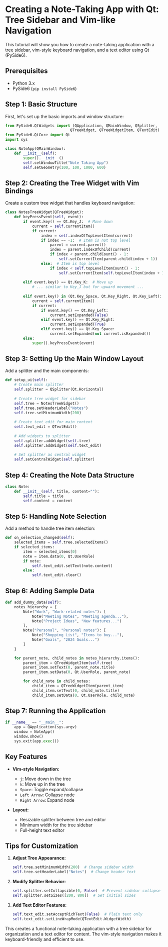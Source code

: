 # Creating a Note-Taking App with Qt: Tree Sidebar and Vim-like Navigation

This tutorial will show you how to create a note-taking application with a tree sidebar, vim-style keyboard navigation, and a text editor using Qt (PySide6).

## Prerequisites
- Python 3.x
- PySide6 (`pip install PySide6`)

## Step 1: Basic Structure

First, let's set up the basic imports and window structure:

```python
from PySide6.QtWidgets import (QApplication, QMainWindow, QSplitter,
                             QTreeWidget, QTreeWidgetItem, QTextEdit)
from PySide6.QtCore import Qt
import sys

class NoteApp(QMainWindow):
    def __init__(self):
        super().__init__()
        self.setWindowTitle("Note Taking App")
        self.setGeometry(100, 100, 1000, 600)
```

## Step 2: Creating the Tree Widget with Vim Bindings

Create a custom tree widget that handles keyboard navigation:

```python
class NotesTreeWidget(QTreeWidget):
    def keyPressEvent(self, event):
        if event.key() == Qt.Key_J:  # Move down
            current = self.currentItem()
            if current:
                index = self.indexOfTopLevelItem(current)
                if index == -1:  # Item is not top level
                    parent = current.parent()
                    index = parent.indexOfChild(current)
                    if index < parent.childCount() - 1:
                        self.setCurrentItem(parent.child(index + 1))
                else:  # Item is top level
                    if index < self.topLevelItemCount() - 1:
                        self.setCurrentItem(self.topLevelItem(index + 1))
        
        elif event.key() == Qt.Key_K:  # Move up
            # ... similar to Key_J but for upward movement ...
        
        elif event.key() in (Qt.Key_Space, Qt.Key_Right, Qt.Key_Left):
            current = self.currentItem()
            if current:
                if event.key() == Qt.Key_Left:
                    current.setExpanded(False)
                elif event.key() == Qt.Key_Right:
                    current.setExpanded(True)
                elif event.key() == Qt.Key_Space:
                    current.setExpanded(not current.isExpanded())
        else:
            super().keyPressEvent(event)
```

## Step 3: Setting Up the Main Window Layout

Add a splitter and the main components:

```python
def setup_ui(self):
    # Create main splitter
    self.splitter = QSplitter(Qt.Horizontal)
    
    # Create tree widget for sidebar
    self.tree = NotesTreeWidget()
    self.tree.setHeaderLabel("Notes")
    self.tree.setMinimumWidth(200)
    
    # Create text edit for main content
    self.text_edit = QTextEdit()
    
    # Add widgets to splitter
    self.splitter.addWidget(self.tree)
    self.splitter.addWidget(self.text_edit)
    
    # Set splitter as central widget
    self.setCentralWidget(self.splitter)
```

## Step 4: Creating the Note Data Structure

```python
class Note:
    def __init__(self, title, content=""):
        self.title = title
        self.content = content
```

## Step 5: Handling Note Selection

Add a method to handle tree item selection:

```python
def on_selection_changed(self):
    selected_items = self.tree.selectedItems()
    if selected_items:
        item = selected_items[0]
        note = item.data(0, Qt.UserRole)
        if note:
            self.text_edit.setText(note.content)
        else:
            self.text_edit.clear()
```

## Step 6: Adding Sample Data

```python
def add_dummy_data(self):
    notes_hierarchy = {
        Note("Work", "Work-related notes"): [
            Note("Meeting Notes", "Meeting agenda..."),
            Note("Project Ideas", "New features...")
        ],
        Note("Personal", "Personal notes"): [
            Note("Shopping List", "Items to buy..."),
            Note("Goals", "2024 Goals...")
        ]
    }

    for parent_note, child_notes in notes_hierarchy.items():
        parent_item = QTreeWidgetItem(self.tree)
        parent_item.setText(0, parent_note.title)
        parent_item.setData(0, Qt.UserRole, parent_note)

        for child_note in child_notes:
            child_item = QTreeWidgetItem(parent_item)
            child_item.setText(0, child_note.title)
            child_item.setData(0, Qt.UserRole, child_note)
```

## Step 7: Running the Application

```python
if __name__ == "__main__":
    app = QApplication(sys.argv)
    window = NoteApp()
    window.show()
    sys.exit(app.exec())
```

## Key Features

- **Vim-style Navigation:**
  - `j`: Move down in the tree
  - `k`: Move up in the tree
  - `Space`: Toggle expand/collapse
  - `Left Arrow`: Collapse node
  - `Right Arrow`: Expand node

- **Layout:**
  - Resizable splitter between tree and editor
  - Minimum width for the tree sidebar
  - Full-height text editor

## Tips for Customization

1. **Adjust Tree Appearance:**
   ```python
   self.tree.setMinimumWidth(200)  # Change sidebar width
   self.tree.setHeaderLabel("Notes")  # Change header text
   ```

2. **Modify Splitter Behavior:**
   ```python
   self.splitter.setCollapsible(0, False)  # Prevent sidebar collapse
   self.splitter.setSizes([200, 800])  # Set initial sizes
   ```

3. **Add Text Editor Features:**
   ```python
   self.text_edit.setAcceptRichText(False)  # Plain text only
   self.text_edit.setLineWrapMode(QTextEdit.WidgetWidth)
   ```

This creates a functional note-taking application with a tree sidebar for organization and a text editor for content. The vim-style navigation makes it keyboard-friendly and efficient to use.
